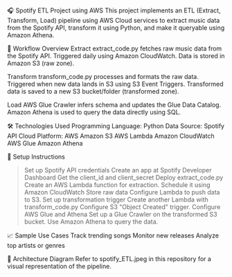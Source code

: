 🎧 Spotify ETL Project using AWS
This project implements an ETL (Extract, Transform, Load) pipeline using AWS Cloud services to extract music data from the Spotify API, transform it using Python, and make it queryable using Amazon Athena.

🚀 Workflow Overview
Extract
extract_code.py fetches raw music data from the Spotify API.
Triggered daily using Amazon CloudWatch.
Data is stored in Amazon S3 (raw zone).

Transform
transform_code.py processes and formats the raw data.
Triggered when new data lands in S3 using S3 Event Triggers.
Transformed data is saved to a new S3 bucket/folder (transformed zone).

Load
AWS Glue Crawler infers schema and updates the Glue Data Catalog.
Amazon Athena is used to query the data directly using SQL.

🛠️ Technologies Used
Programming Language: Python
Data Source: Spotify API
Cloud Platform: AWS
Amazon S3
AWS Lambda
Amazon CloudWatch
AWS Glue
Amazon Athena

📝 Setup Instructions
> Set up Spotify API credentials
> Create an app at Spotify Developer Dashboard
> Get the client_id and client_secret
> Deploy extract_code.py
> Create an AWS Lambda function for extraction.
> Schedule it using Amazon CloudWatch
> Store raw data
> Configure Lambda to push data to S3.
> Set up transformation trigger
> Create another Lambda with transform_code.py
> Configure S3 "Object Created" trigger.
> Configure AWS Glue and Athena
> Set up a Glue Crawler on the transformed S3 bucket.
> Use Amazon Athena to query the data.

📈 Sample Use Cases
Track trending songs
Monitor new releases
Analyze top artists or genres

📎 Architecture Diagram
Refer to spotify_ETL.jpeg in this repository for a visual representation of the pipeline.



